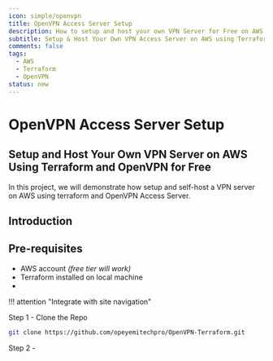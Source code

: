 ```yaml
---
icon: simple/openvpn
title: OpenVPN Access Server Setup
description: How to setup and host your own VPN Server for Free on AWS using Terraform & OpenVPN
subtitle: Setup & Host Your Own VPN Access Server on AWS using Terraform
comments: false 
tags:
  - AWS
  - Terraform
  - OpenVPN
status: new
---
```


# **OpenVPN Access Server Setup**

## Setup and Host Your Own VPN Server on AWS Using Terraform and OpenVPN for Free

In this project, we will demonstrate how setup and self-host a VPN server on AWS using terraform and OpenVPN Access Server.

## Introduction

## Pre-requisites

- AWS account _(free tier will work)_
- Terraform installed on local machine
- 

!!! attention "Integrate with site navigation" 

Step 1 - Clone the Repo 

``` sh
git clone https://github.com/opeyemitechpro/OpenVPN-Terraform.git
```

Step 2 - 